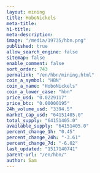 ```yaml
---
layout: mining
title: HoboNickels
meta-title: 
h1-title: 
meta-description: 
image: "/media/19735/hbn.png"
published: true
allow_search_engine: false
sitemap: false
enable_comment: false
sort_order: 743
permalink: "/en/hbn/mining.html"
coin_a_symbol: "HBN"
coin_a_name: "HoboNickels"
coin_a_lower_case: "hbn"
price_usd: "0.0229117"
price_btc: "0.00000195"
24h_volume_usd: "3394.5"
market_cap_usd: "64151405.0"
total_supply: "64151405.0"
available_supply: "64151405.0"
percent_change_1h: "0.45"
percent_change_24h: "-3.61"
percent_change_7d: "-6.02"
last_updated: "1517140741"
parent-url: "/en/hbn/"
author: Sam
---
```


